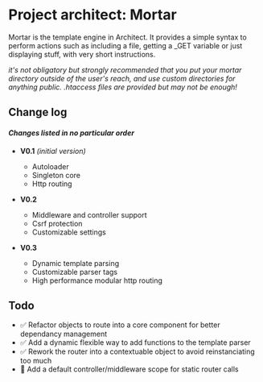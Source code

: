 # Project architect: Mortar
Mortar is the template engine in Architect.
It provides a simple syntax to perform actions such as including a file, getting a \_GET variable or just displaying stuff, with very short instructions.

_it's not obligatory but strongly recommended that you put your mortar directory outside of the user's reach, and use custom directories for anything public. .htaccess files are provided but may not be enough!_

## Change log
#### _Changes listed in no particular order_

* __V0.1__ _(initial version)_
    * Autoloader
    * Singleton core
    * Http routing

* __V0.2__
    * Middleware and controller support
    * Csrf protection
    * Customizable settings

* __V0.3__
    * Dynamic template parsing
    * Customizable parser tags
    * High performance modular http routing

## Todo
* ✅ Refactor objects to route into a core component for better dependancy management
* ✅ Add a dynamic flexible way to add functions to the template parser
* ✅ Rework the router into a contextuable object to avoid reinstanciating too much
* 🚧 Add a default controller/middleware scope for static router calls